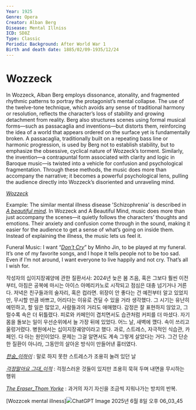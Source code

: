 ```yaml
---
Year: 1925
Genre: Opera
Creator: Alban Berg
Disease: Mental Illniss
ICD: SD8Z
Type: Classic
Periodic Background: After World War 1
Birth and death date: 1885/02/09-1935/12/24
---
```


# Wozzeck

In Wozzeck, Alban Berg employs dissonance, atonality, and fragmented rhythmic patterns to portray the protagonist’s mental collapse. The use of the twelve-tone technique, which avoids any sense of traditional harmony or resolution, reflects the character’s loss of stability and growing detachment from reality. Berg also structures scenes using formal musical forms—such as passacaglia and inventions—but distorts them, reinforcing the idea of a world that appears ordered on the surface yet is fundamentally broken. A passacaglia, traditionally built on a repeating bass line or harmonic progression, is used by Berg not to establish stability, but to emphasize the obsessive, cyclical nature of Wozzeck’s torment. Similarly, the invention—a contrapuntal form associated with clarity and logic in Baroque music—is twisted into a vehicle for confusion and psychological fragmentation. Through these methods, the music does more than accompany the narrative; it becomes a powerful psychological lens, pulling the audience directly into Wozzeck’s disoriented and unraveling mind.

_[Wozzeck](https://youtu.be/MdN-9JAtCdo?si=TArwn3FBEUoWd-1t)_

Example: The similar mental illness disease 'Schizophrenia' is described in _[*A beautiful mind*](pyo_sujin.md)_. In Wozzeck and A Beautiful Mind, music does more than just accompany the scenes—it quietly follows the characters’ thoughts and emotions. Their anxiety and confusion come through in the sound, making it easier for the audience to get a sense of what’s going on inside them. Instead of explaining the illness, the music lets us feel it.

Funeral Music: I want “_[Don't Cry](https://youtu.be/fdlzZLOEYEg?si=4c3ZpazEtfnxBvT-)_” by Minho Jin, to be played at my funeral.
It’s one of my favorite songs, and I hope it tells people not to be too sad.
Even if I’m not around, I want everyone to live happily and not cry.
That’s all I wish for.

작성자의 십이지장궤양에 관한 질환서사: 2024년 늦은 봄 즈음, 혹은 그보다 훨씬 이전부터, 아침은 공복에 마시는 아이스 아메리카노로 시작되고 점심은 대충 넘기거나 거른다. 저녁은 친구들과의 술자리, 혹은 컵라면. 위장이 안 좋다는 건 예전부터 알고 있었지만, 무시할 만큼 바쁘고, 어리다는 이유로 견딜 수 있을 거라 생각했다. 그 시기는 유난히 예민하고, 할 일은 많았고, 사람들과의 거리도 애매했다. 감정은 잘 표현하지 않았고, 그럴수록 속은 더 뒤틀렸다. 피로와 카페인이 겹치면서도 습관처럼 커피를 더 마셨다. 자기 몸을 돌보는 일이 우선순위에서 늘 가장 뒤에 있었다. 어느 날, 새벽에 깼다. 속이 쓰리고 울렁거렸다. 병원에서는 십이지장궤양이라고 했다. 과로, 스트레스, 자극적인 식습관, 카페인. 다 아는 원인이었다. 문제는 그걸 알면서도 계속 그렇게 살았다는 거다. 그건 단순한 질환이 아니라, 그동안의 살아온 방식이 만들어낸 흉터였다.

_[한숨_이하이](https://youtu.be/5iSlfF8TQ9k?si=YApvMSAYO8PsRcsh)_ : 말로 하지 못한 스트레스가 조용히 눌려 있던 날

_[걱정말아요 그대_이적](https://youtu.be/Dic27EnDDls?si=zEQSS0dmQhIO0pLA)_ : 걱정스러운 것들이 있지만 조용히 묵혀 두며 내면을 무시하는 행위

_[The Eraser_Thom Yorke](https://youtu.be/4lSiyXKu05Q?si=xk9VL14vHK_2vCGU)_ : 과거의 자기 자신을 조금씩 지워나가는 방치의 반복.

[Wozzcek mental illness]![ChatGPT Image 2025년 6월 8일 오후 06_03_45](https://github.com/user-attachments/assets/d07c8b26-8bf8-4119-b570-26b9b97e0091)
